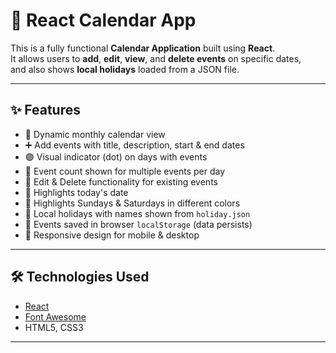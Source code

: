 # 📅 React Calendar App

This is a fully functional **Calendar Application** built using **React**.  
It allows users to **add**, **edit**, **view**, and **delete events** on specific dates,  
and also shows **local holidays** loaded from a JSON file.

---

## ✨ Features

- 📆 Dynamic monthly calendar view
- ➕ Add events with title, description, start & end dates
- 🟣 Visual indicator (dot) on days with events
- 🔢 Event count shown for multiple events per day
- 📝 Edit & Delete functionality for existing events
- 🎯 Highlights today's date
- 🛑 Highlights Sundays & Saturdays in different colors
- 🎉 Local holidays with names shown from `holiday.json`
- 💾 Events saved in browser `localStorage` (data persists)
- 📱 Responsive design for mobile & desktop

---

## 🛠️ Technologies Used

- [React](https://reactjs.org/)
- [Font Awesome](https://fontawesome.com/)
- HTML5, CSS3

---

